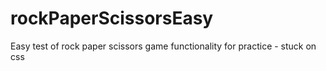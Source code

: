 # rockPaperScissorsEasy
Easy test of rock paper scissors game functionality for practice - stuck on css
